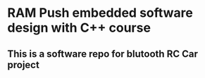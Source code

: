 # RAM Push embedded software design with C++ course
## This is a software repo for blutooth RC Car project